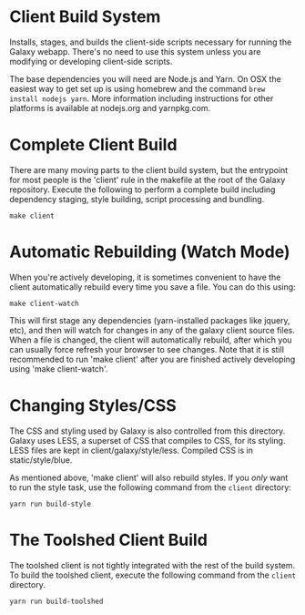 Client Build System
===================

Installs, stages, and builds the client-side scripts necessary for running the
Galaxy webapp. There's no need to use this system unless you are modifying or
developing client-side scripts.

The base dependencies you will need are Node.js and Yarn.  On OSX the easiest
way to get set up is using homebrew and the command `brew install nodejs yarn`.
More information including instructions for other platforms is available  at
nodejs.org and yarnpkg.com.


Complete Client Build
================================================

There are many moving parts to the client build system, but the entrypoint for
most people is the 'client' rule in the makefile at the root of the Galaxy
repository.  Execute the following to perform a complete build including
dependency staging, style building, script processing and bundling.

    make client


Automatic Rebuilding (Watch Mode)
=================================

When you're actively developing, it is sometimes convenient to have the client
automatically rebuild every time you save a file.  You can do this using:

    make client-watch

This will first stage any dependencies (yarn-installed packages like jquery,
etc), and then will watch for changes in any of the galaxy client source files.
When a file is changed, the client will automatically rebuild, after which you
can usually force refresh your browser to see changes.  Note that it is still
recommended to run 'make client' after you are finished actively developing
using 'make client-watch'.


Changing Styles/CSS
===================

The CSS and styling used by Galaxy is also controlled from this directory.
Galaxy uses LESS, a superset of CSS that compiles to CSS, for its styling. LESS
files are kept in client/galaxy/style/less. Compiled CSS is in
static/style/blue.

As mentioned above, 'make client' will also rebuild styles.  If you *only* want
to run the style task, use the following command from the `client` directory:

    yarn run build-style


The Toolshed Client Build
=========================

The toolshed client is not tightly integrated with the rest of the build
system.  To build the toolshed client, execute the following command from the
`client` directory.

	yarn run build-toolshed
